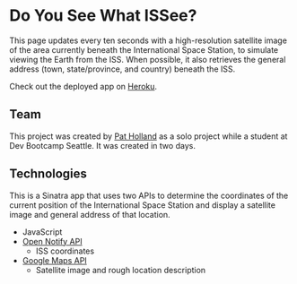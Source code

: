 # Do You See What ISSee?

This page updates every ten seconds with a high-resolution satellite image of the area currently beneath the International Space Station, to simulate viewing the Earth from the ISS. When possible, it also retrieves the general address (town, state/province, and country) beneath the ISS.

Check out the deployed app on [Heroku](http://doyouseewhatissee.herokuapp.com/).

## Team

This project was created by [Pat Holland](https://github.com/pholls/) as a solo project while a student at Dev Bootcamp Seattle. It was created in two days.

## Technologies

This is a Sinatra app that uses two APIs to determine the coordinates of the current position of the International Space Station and display a satellite image and general address of that location.

* JavaScript
* [Open Notify API](https://open-notify.org/)
    * ISS coordinates
* [Google Maps API](https://developers.google.com/maps/)
    * Satellite image and rough location description
